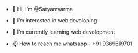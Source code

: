 - 👋 Hi, I’m @Satyamvarma
- 👀 I’m interested in web devoloping
- 🌱 I’m currently learning web devolopment

- 📫 How to reach me whatsapp - +91 9369619701

<!---
Satyamvarma/Satyamvarma is a ✨ special ✨ repository because its `README.md` (this file) appears on your GitHub profile.
You can click the Preview link to take a look at your changes.
--->
